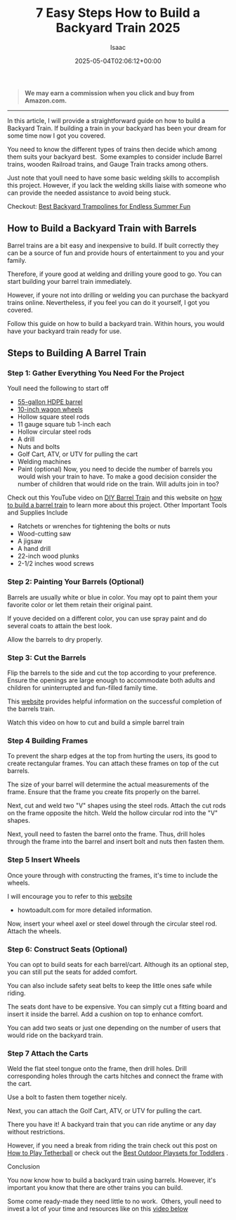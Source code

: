 ﻿---
author: Isaac
layout: post
title: 7 Easy Steps How to Build a Backyard Train 2025
date: '2025-05-04T02:06:12+00:00'
categories:
- Backyard Games
tags: []
slug: /how-to-build-a-backyard-train/
lastmod: 2025-05-07T12:21:27+03:00
---
> **We may earn a commission when you click and buy from Amazon.com.**
>

---
In this article, I will provide a straightforward guide on how to build a Backyard Train. If building a train in your backyard has been your dream for some time now I got you covered.

You need to know the different types of trains then decide which among them suits your backyard best.  Some examples to consider include Barrel trains, wooden Railroad trains, and Gauge Train tracks among others.

Just note that youll need to have some basic welding skills to accomplish this project. However, if you lack the welding skills liaise with someone who can provide the needed assistance to avoid being stuck.

Checkout:
[Best Backyard Trampolines for Endless Summer Fun](https://pestpolicy.com/best-backyard-trampolines/)
## How to Build a Backyard Train with Barrels
Barrel trains are a bit easy and inexpensive to build. If built correctly they can be a source of fun and provide hours of entertainment to you and your family.

Therefore, if youre good at welding and drilling youre good to go. You can start building your barrel train immediately.

However, if youre not into drilling or welding you can purchase the backyard trains online. Nevertheless, if you feel you can do it yourself, I got you covered.

Follow this guide on how to build a backyard train. Within hours, you would have your backyard train ready for use.
## Steps to Building A Barrel Train
### Step 1: Gather Everything You Need For the Project
Youll need the following to start off
- [55-gallon HDPE barrel](https://www.amazon.com/dp/B06Y2H5GVX/?tag=p-policy-20)
- [10-inch wagon wheels](https://www.amazon.com/dp/B00ECAVJ1I/?tag=p-policy-20)
- Hollow square steel rods
- 11 gauge square tub 1-inch each
- Hollow circular steel rods
- A drill
- Nuts and bolts
- Golf Cart, ATV, or UTV for pulling the cart
- Welding machines
- Paint (optional)
Now, you need to decide the number of barrels you would wish your train to have. To make a good decision consider the number of children that would ride on the train. Will adults join in too?

Check out this YouTube video on
[DIY Barrel Train](https://www.youtube.com/watch?v=ZmopTBgGCzk)
and this website on
[how to build a barrel train](https://www.popularmechanics.com/home/how-to-plans/how-to/a20791/how-to-build-a-diy-barrel-train-that-your-kids-will-love/)
to learn more about this project.
Other Important Tools and Supplies Include
- Ratchets or wrenches for tightening the bolts or nuts
- Wood-cutting saw
- A jigsaw
- A hand drill
- 22-inch wood plunks
- 2-1/2 inches wood screws
### Step 2: Painting Your Barrels (Optional)
Barrels are usually white or blue in color. You may opt to paint them your favorite color or let them retain their original paint.

If youve decided on a different color, you can use spray paint and do several coats to attain the best look.

Allow the barrels to dry properly.
### Step 3: Cut the Barrels
Flip the barrels to the side and cut the top according to your preference. Ensure the openings are large enough to accommodate both adults and children for uninterrupted and fun-filled family time.

This
[website](https://howtoadult.com/trailer-plastic-barrels-4709116.html)
provides helpful information on the successful completion of the barrels train.

Watch this video on how to cut and build a simple barrel train
### Step 4 Building Frames
To prevent the sharp edges at the top from hurting the users, its good to create rectangular frames. You can attach these frames on top of the cut barrels.

The size of your barrel will determine the actual measurements of the frame. Ensure that the frame you create fits properly on the barrel.

Next, cut and weld two "V" shapes using the steel rods. Attach the cut rods on the frame opposite the hitch. Weld the hollow circular rod into the "V" shapes.

Next, youll need to fasten the barrel onto the frame. Thus, drill holes through the frame into the barrel and insert bolt and nuts then fasten them.
### Step 5 Insert Wheels
Once youre through with constructing the frames, it's time to include the wheels.

I will encourage you to refer to this
[website](https://howtoadult.com/trailer-plastic-barrels-4709116.html)
- howtoadult.com for more detailed information.

Now, insert your wheel axel or steel dowel through the circular steel rod. Attach the wheels.
### Step 6: Construct Seats (Optional)
You can opt to build seats for each barrel/cart. Although its an optional step, you can still put the seats for added comfort.

You can also include safety seat belts to keep the little ones safe while riding.

The seats dont have to be expensive. You can simply cut a fitting board and insert it inside the barrel. Add a cushion on top to enhance comfort.

You can add two seats or just one depending on the number of users that would ride on the backyard train.
### Step 7 Attach the Carts
Weld the flat steel tongue onto the frame, then drill holes. Drill corresponding holes through the carts hitches and connect the frame with the cart.

Use a bolt to fasten them together nicely.

Next, you can attach the Golf Cart, ATV, or UTV for pulling the cart.

There you have it! A backyard train that you can ride anytime or any day without restrictions.

However, if you need a break from riding the train check out this post on
[How to Play Tetherball](https://pestpolicy.com/how-to-play-tetherball/)
or check out the
[Best Outdoor Playsets for Toddlers](https://pestpolicy.com/best-outdoor-playsets-for-toddlers/)
.

Conclusion

You now know how to build a backyard train using barrels. However, it's important you know that there are other trains you can build.

Some come ready-made they need little to no work.  Others, youll need to invest a lot of your time and resources like on this
[video below](https://www.youtube.com/watch?v=U3Y2fy6M2-8)